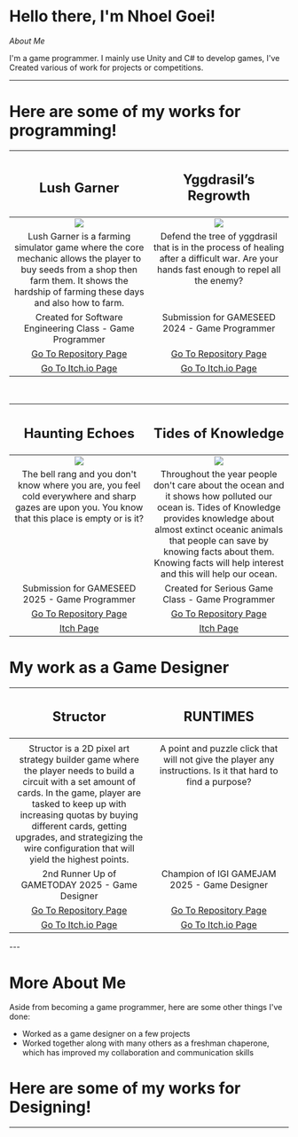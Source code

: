#  Hello there, I'm Nhoel Goei!
*About Me*<br>
<p><p>I'm a game programmer. I mainly use Unity and C# to develop games, I've Created various of work for projects or competitions.</p>

---
# Here are some of my works for programming!
  <table width="100%">
  <thead>
    <tr>
      <th width="50%">
        <h2>Lush Garner</h2>
      </th>
      <th width="50%">
        <h2>Yggdrasil’s Regrowth</h2>
      </th> 
    </tr>
  </thead>
  <tbody>
    <tr>
      <td valign="top" align="center">
        <img src="https://github.com/NGnolep/Lush-Garner/blob/main/Assets/Assets/Lushgarner.gif"/> 
      </td>
      <td valign="top" align="center">
        <img src="https://github.com/Nicholasdputra/Krisis-Waktu/blob/main/Assets/yqq.gif"/> 
      </td>
    </tr>
    <tr>
      <td valign="top" align="center">
        Lush Garner is a farming simulator game where the core mechanic allows the player to buy seeds from a shop then farm them. It shows the hardship of farming these days and also how to farm.
      </td>
      <td valign="top" align="center">
        Defend the tree of yggdrasil that is in the process of healing after a difficult war. Are your hands fast enough to repel all the enemy?
      </td>
    </tr>
    <tr>
      <td valign="top" align="center">
        Created for Software Engineering Class - Game Programmer
      </td>
      <td valign="top" align="center">
        Submission for GAMESEED 2024 - Game Programmer
      </td>
    </tr>
    <tr>
      <td valign="top" align="center">
        <a href="https://github.com/NGnolep/Lush-Garner">Go To Repository Page</a>
      </td> 
      <td valign="top" align="center">
        <a href="https://github.com/Nicholasdputra/Krisis-Waktu">Go To Repository Page</a>
      </td> 
    </tr>
    <tr>
      <td valign="top" align="center">
        <a href="">Go To Itch.io Page</a> 
      </td>
      <td valign="top" align="center">
        <a href="https://nhoelg0203.itch.io/yggdrasils-regrowth">Go To Itch.io Page</a> 
      </td> 
    </tr>
  </tbody>
</table>
<br>
<table width="100%">
  <thead>
    <tr>
      <th width="50%">
        <h2>Haunting Echoes</h2>
      </th>
      <th width="50%">
        <h2>Tides of Knowledge</h2>
      </th> 
    </tr>
  </thead>
  <tbody>
    <tr>
      <td valign="top" align="center">
        <img src="https://github.com/NGnolep/ICDA---GameSeed/blob/main/Assets/Asset/HauntingEchoes.gif"/> 
      </td>
      <td valign="top" align="center">
        <img src="https://github.com/NGnolep/SGG/blob/main/Assets/SGG.gif"/>  
      </td>
    </tr>
    <tr>
      <td valign="top" align="center">
        The bell rang and you don't know where you are, you feel cold everywhere and sharp gazes are upon you. You know that this place is empty or is it?
      </td>
      <td valign="top" align="center">
       Throughout the year people don't care about the ocean and it shows how polluted our ocean is. Tides of Knowledge provides knowledge about almost extinct oceanic animals that people can save by knowing facts about them. Knowing facts will help interest and this will help our ocean.
      </td>
    </tr>
    <tr>
      <td valign="top" align="center">
       Submission for GAMESEED 2025 - Game Programmer
      </td>
      <td valign="top" align="center">
       Created for Serious Game Class - Game Programmer
      </td>
    </tr>
    <tr>
      <td valign="top" align="center">
        <a href="https://github.com/NGnolep/ICDA---GameSeed">Go To Repository Page</a> 
      </td> 
      <td valign="top" align="center">
        <a href="https://github.com/NGnolep/SGG">Go To Repository Page</a> 
      </td> 
    </tr>
    <tr>
      <td valign="top" align="center">
        <a href="https://lzyu5.itch.io/haunting-echoes">Itch Page</a> 
      </td>
      <td valign="top" align="center">
        <a href="https://nhoelg0203.itch.io/tides-of-knowledge">Itch Page</a>
      </td> 
    </tr>
  </tbody>
</table>

# My work as a Game Designer

<table width="100%">
  <thead>
    <tr>
      <th width="50%">
        <h2>Structor</h2>
      </th>
      <th width="50%">
        <h2>RUNTIMES</h2>
      </th> 
    </tr>
  </thead>
  <tbody>
    <tr>
      <td valign="top" align="center">
        <img src=""/> 
      </td>
      <td valign="top" align="center">
        <img src=""/> 
      </td>
    </tr>
    <tr>
      <td valign="top" align="center">
        Structor is a 2D pixel art strategy builder game where the player needs to build a circuit with a set amount of cards. In the game, player are tasked to keep up with increasing quotas by buying different cards, getting upgrades, and strategizing the wire configuration that will yield the highest points.
      </td>
      <td valign="top" align="center">
        A point and puzzle click that will not give the player any instructions. Is it that hard to find a purpose?
      </td>
    </tr>
    <tr>
      <td valign="top" align="center">
        2nd Runner Up of GAMETODAY 2025 - Game Designer
      </td>
      <td valign="top" align="center">
        Champion of IGI GAMEJAM 2025 - Game Designer
      </td>
    </tr>
    <tr>
      <td valign="top" align="center">
        <a href="https://github.com/Steven111105/Structor">Go To Repository Page</a>
      </td> 
      <td valign="top" align="center">
        <a href="https://github.com/Steven111105/Runtimes">Go To Repository Page</a>
      </td> 
    </tr>
    <tr>
      <td valign="top" align="center">
        <a href="https://steven111105.itch.io/structor">Go To Itch.io Page</a> 
      </td>
      <td valign="top" align="center">
        <a href="https://nhoelg0203.itch.io/runtimes">Go To Itch.io Page</a> 
      </td> 
    </tr>
  </tbody>
</table>
---

# More About Me
Aside from becoming a game programmer, here are some other things I've done:<br>
  - Worked as a game designer on a few projects<br>
  - Worked together along with many others as a freshman chaperone, which has improved my collaboration and communication skills<br>

# Here are some of my works for Designing!


---


